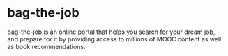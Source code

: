 # bag-the-job

bag-the-job is an online portal that helps you search for your dream job, and prepare for it by providing access to
millions of MOOC content as well as book recommendations.
